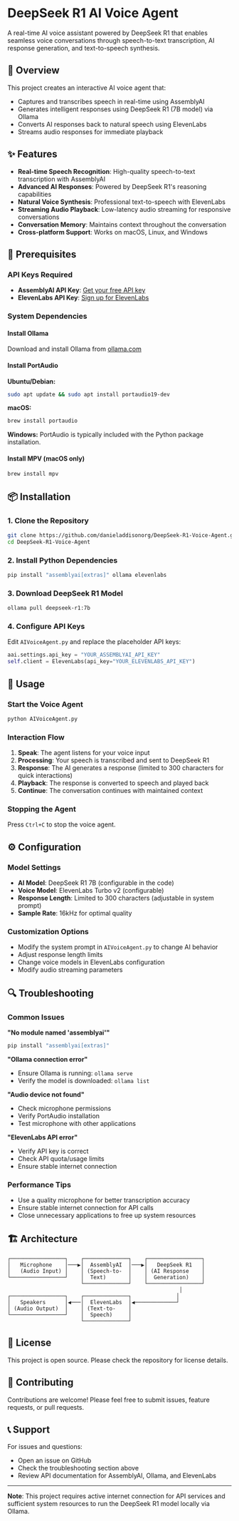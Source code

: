 # DeepSeek R1 AI Voice Agent

A real-time AI voice assistant powered by DeepSeek R1 that enables seamless voice conversations through speech-to-text transcription, AI response generation, and text-to-speech synthesis.

## 🌟 Overview

This project creates an interactive AI voice agent that:
- Captures and transcribes speech in real-time using AssemblyAI
- Generates intelligent responses using DeepSeek R1 (7B model) via Ollama
- Converts AI responses back to natural speech using ElevenLabs
- Streams audio responses for immediate playback

## ✨ Features

- **Real-time Speech Recognition**: High-quality speech-to-text transcription with AssemblyAI
- **Advanced AI Responses**: Powered by DeepSeek R1's reasoning capabilities
- **Natural Voice Synthesis**: Professional text-to-speech with ElevenLabs
- **Streaming Audio Playback**: Low-latency audio streaming for responsive conversations
- **Conversation Memory**: Maintains context throughout the conversation
- **Cross-platform Support**: Works on macOS, Linux, and Windows

## 🔧 Prerequisites

### API Keys Required
- **AssemblyAI API Key**: [Get your free API key](https://www.assemblyai.com/?utm_source=youtube&utm_medium=referral&utm_campaign=yt_smit_28)
- **ElevenLabs API Key**: [Sign up for ElevenLabs](https://elevenlabs.io/)

### System Dependencies

#### Install Ollama
Download and install Ollama from [ollama.com](https://ollama.com/)

#### Install PortAudio
**Ubuntu/Debian:**
```bash
sudo apt update && sudo apt install portaudio19-dev
```

**macOS:**
```bash
brew install portaudio
```

**Windows:**
PortAudio is typically included with the Python package installation.

#### Install MPV (macOS only)
```bash
brew install mpv
```

## 📦 Installation

### 1. Clone the Repository
```bash
git clone https://github.com/danieladdisonorg/DeepSeek-R1-Voice-Agent.git
cd DeepSeek-R1-Voice-Agent
```

### 2. Install Python Dependencies
```bash
pip install "assemblyai[extras]" ollama elevenlabs
```

### 3. Download DeepSeek R1 Model
```bash
ollama pull deepseek-r1:7b
```

### 4. Configure API Keys
Edit `AIVoiceAgent.py` and replace the placeholder API keys:
```python
aai.settings.api_key = "YOUR_ASSEMBLYAI_API_KEY"
self.client = ElevenLabs(api_key="YOUR_ELEVENLABS_API_KEY")
```

## 🚀 Usage

### Start the Voice Agent
```bash
python AIVoiceAgent.py
```

### Interaction Flow
1. **Speak**: The agent listens for your voice input
2. **Processing**: Your speech is transcribed and sent to DeepSeek R1
3. **Response**: The AI generates a response (limited to 300 characters for quick interactions)
4. **Playback**: The response is converted to speech and played back
5. **Continue**: The conversation continues with maintained context

### Stopping the Agent
Press `Ctrl+C` to stop the voice agent.

## ⚙️ Configuration

### Model Settings
- **AI Model**: DeepSeek R1 7B (configurable in the code)
- **Voice Model**: ElevenLabs Turbo v2 (configurable)
- **Response Length**: Limited to 300 characters (adjustable in system prompt)
- **Sample Rate**: 16kHz for optimal quality

### Customization Options
- Modify the system prompt in `AIVoiceAgent.py` to change AI behavior
- Adjust response length limits
- Change voice models in ElevenLabs configuration
- Modify audio streaming parameters

## 🔍 Troubleshooting

### Common Issues

**"No module named 'assemblyai'"**
```bash
pip install "assemblyai[extras]"
```

**"Ollama connection error"**
- Ensure Ollama is running: `ollama serve`
- Verify the model is downloaded: `ollama list`

**"Audio device not found"**
- Check microphone permissions
- Verify PortAudio installation
- Test microphone with other applications

**"ElevenLabs API error"**
- Verify API key is correct
- Check API quota/usage limits
- Ensure stable internet connection

### Performance Tips
- Use a quality microphone for better transcription accuracy
- Ensure stable internet connection for API calls
- Close unnecessary applications to free up system resources

## 🏗️ Architecture

```
┌─────────────────┐    ┌──────────────┐    ┌─────────────────┐
│   Microphone    │───▶│  AssemblyAI  │───▶│   DeepSeek R1   │
│   (Audio Input) │    │ (Speech-to-  │    │ (AI Response    │
└─────────────────┘    │  Text)       │    │  Generation)    │
                       └──────────────┘    └─────────────────┘
                                                      │
┌─────────────────┐    ┌──────────────┐              │
│   Speakers      │◀───│  ElevenLabs  │◀─────────────┘
│ (Audio Output)  │    │ (Text-to-    │
└─────────────────┘    │  Speech)     │
                       └──────────────┘
```

## 📄 License

This project is open source. Please check the repository for license details.

## 🤝 Contributing

Contributions are welcome! Please feel free to submit issues, feature requests, or pull requests.

## 📞 Support

For issues and questions:
- Open an issue on GitHub
- Check the troubleshooting section above
- Review API documentation for AssemblyAI, Ollama, and ElevenLabs

---

**Note**: This project requires active internet connection for API services and sufficient system resources to run the DeepSeek R1 model locally via Ollama.

